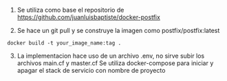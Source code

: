 1. Se utiliza como base el repositorio de https://github.com/juanluisbaptiste/docker-postfix

2. Se hace un git pull y se construye la imagen como postfix/postfix:latest
```
docker build -t your_image_name:tag .
```

3. La implementacion hace uso de un archivo .env, no sirve subir los archivos main.cf y master.cf
Se utiliza docker-compose para iniciar y apagar el stack de servicio con nombre de proyecto